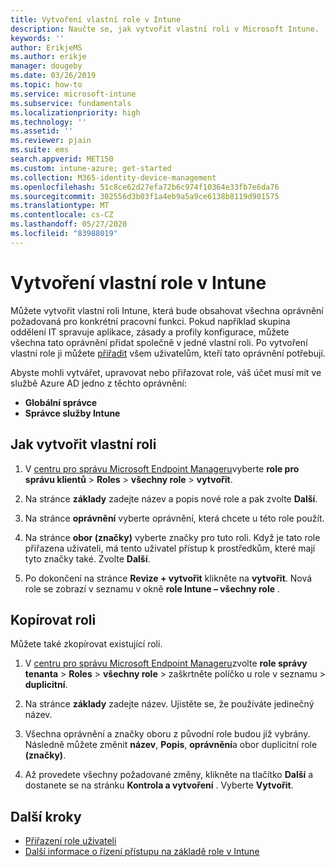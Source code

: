 ```yaml
---
title: Vytvoření vlastní role v Intune
description: Naučte se, jak vytvořit vlastní roli v Microsoft Intune.
keywords: ''
author: ErikjeMS
ms.author: erikje
manager: dougeby
ms.date: 03/26/2019
ms.topic: how-to
ms.service: microsoft-intune
ms.subservice: fundamentals
ms.localizationpriority: high
ms.technology: ''
ms.assetid: ''
ms.reviewer: pjain
ms.suite: ems
search.appverid: MET150
ms.custom: intune-azure; get-started
ms.collection: M365-identity-device-management
ms.openlocfilehash: 51c8ce62d27efa72b6c974f10364e33fb7e6da76
ms.sourcegitcommit: 302556d3b03f1a4eb9a5a9ce6138b8119d901575
ms.translationtype: MT
ms.contentlocale: cs-CZ
ms.lasthandoff: 05/27/2020
ms.locfileid: "83988019"
---
```

# <a name="create-a-custom-role-in-intune"></a>Vytvoření vlastní role v Intune

Můžete vytvořit vlastní roli Intune, která bude obsahovat všechna oprávnění požadovaná pro konkrétní pracovní funkci. Pokud například skupina oddělení IT spravuje aplikace, zásady a profily konfigurace, můžete všechna tato oprávnění přidat společně v jedné vlastní roli. Po vytvoření vlastní role ji můžete [přiřadit](assign-role.md) všem uživatelům, kteří tato oprávnění potřebují.

Abyste mohli vytvářet, upravovat nebo přiřazovat role, váš účet musí mít ve službě Azure AD jedno z těchto oprávnění:
- **Globální správce**
- **Správce služby Intune**

## <a name="to-create-a-custom-role"></a>Jak vytvořit vlastní roli

1. V [centru pro správu Microsoft Endpoint Manageru](https://go.microsoft.com/fwlink/?linkid=2109431)vyberte **role pro správu klientů**  >  **Roles**  >  **všechny role**  >  **vytvořit**.

2. Na stránce **základy** zadejte název a popis nové role a pak zvolte **Další**.

3. Na stránce **oprávnění** vyberte oprávnění, která chcete u této role použít.

4. Na stránce **obor (značky)** vyberte značky pro tuto roli. Když je tato role přiřazena uživateli, má tento uživatel přístup k prostředkům, které mají tyto značky také. Zvolte **Další**.

5. Po dokončení na stránce **Revize + vytvořit** klikněte na **vytvořit**. Nová role se zobrazí v seznamu v okně **role Intune – všechny role** .

## <a name="copy-a-role"></a>Kopírovat roli

Můžete také zkopírovat existující roli.

1. V [centru pro správu Microsoft Endpoint Manageru](https://go.microsoft.com/fwlink/?linkid=2109431)zvolte **role správy tenanta**  >  **Roles**  >  **všechny role** > zaškrtněte políčko u role v seznamu > **duplicitní**.

2. Na stránce **základy** zadejte název. Ujistěte se, že používáte jedinečný název.

3. Všechna oprávnění a značky oboru z původní role budou již vybrány. Následně můžete změnit **název**, **Popis**, **oprávnění**a obor duplicitní role **(značky)**.

4. Až provedete všechny požadované změny, klikněte na tlačítko **Další** a dostanete se na stránku **Kontrola a vytvoření** . Vyberte **Vytvořit**. 

## <a name="next-steps"></a>Další kroky
- [Přiřazení role uživateli](assign-role.md)
- [Další informace o řízení přístupu na základě role v Intune](role-based-access-control.md)



